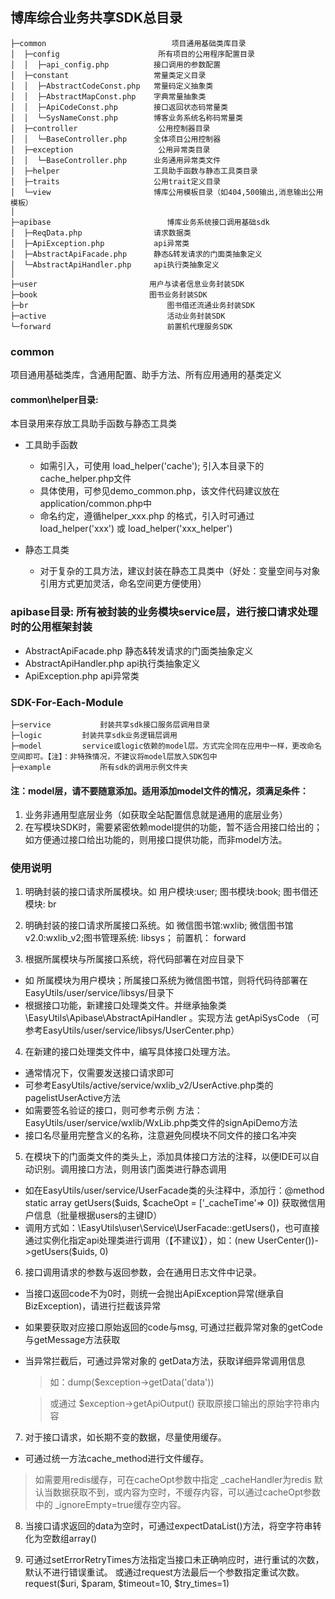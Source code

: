 ## 博库综合业务共享SDK总目录
~~~
├─common			                项目通用基础类库目录
│  ├─config                      所有项目的公用程序配置目录
│  │  ├─api_config.php          接口调用的参数配置
│  ├─constant                   常量类定义目录
│  │  ├─AbstractCodeConst.php   常量码定义抽象类 
│  │  ├─AbstractMapConst.php    字典常量抽象类 
│  │  ├─ApiCodeConst.php        接口返回状态码常量类 
│  │  └─SysNameConst.php        博客业务系统名称码常量类 
│  ├─controller                  公用控制器目录
│  │  └─BaseController.php      全体项目公用控制器 
│  ├─exception                   公用异常类目录
│  │  └─BaseController.php      业务通用异常类文件
│  ├─helper                     工具助手函数与静态工具类目录
│  ├─traits                     公用trait定义目录
│  └─view                       博库公用模板目录（如404,500输出,消息输出公用模板）
│
├─apibase			               博库业务系统接口调用基础sdk
│  ├─ReqData.php                请求数据类
│  ├─ApiException.php           api异常类
│  ├─AbstractApiFacade.php      静态&转发请求的门面类抽象定义
│  └─AbstractApiHandler.php     api执行类抽象定义
│
├─user			               用户与读者信息业务封装SDK
├─book			               图书业务封装SDK
├─br			                   图书借还流通业务封装SDK
├─active			               活动业务封装SDK
└─forward			               前置机代理服务SDK
~~~


### common
项目通用基础类库，含通用配置、助手方法、所有应用通用的基类定义
#### common\helper目录: 
本目录用来存放工具助手函数与静态工具类

- 工具助手函数
    - 如需引入，可使用 load_helper('cache'); 引入本目录下的 cache_helper.php文件
    - 具体使用，可参见demo_common.php，该文件代码建议放在application/common.php中
    - 命名约定，遵循helper_xxx.php 的格式，引入时可通过  load_helper('xxx') 或 load_helper('xxx_helper')
	
- 静态工具类
    - 对于复杂的工具方法，建议封装在静态工具类中（好处：变量空间与对象引用方式更加灵活，命名空间更方便使用）

### apibase目录: 所有被封装的业务模块service层，进行接口请求处理时的公用框架封装
- AbstractApiFacade.php 静态&转发请求的门面类抽象定义
- AbstractApiHandler.php api执行类抽象定义
- ApiException.php api异常类

### SDK-For-Each-Module
~~~
├─service			封装共享sdk接口服务层调用目录
├─logic			封装共享sdk业务逻辑层调用
├─model			service或logic依赖的model层。方式完全同在应用中一样，更改命名空间即可。【注】：非特殊情况，不建议将model层放入SDK包中
├─example			所有sdk的调用示例文件夹
~~~
#### 注：model层，请不要随意添加。适用添加model文件的情况，须满足条件：
1. 业务非通用型底层业务（如获取全站配置信息就是通用的底层业务）
2. 在写模块SDK时，需要紧密依赖model提供的功能，暂不适合用接口给出的；如方便通过接口给出功能的，则用接口提供功能，而非model方法。

### 使用说明
1. 明确封装的接口请求所属模块。如 用户模块:user; 图书模块:book; 图书借还模块: br  

2. 明确封装的接口请求所属接口系统。如 微信图书馆:wxlib; 微信图书馆v2.0:wxlib_v2;图书管理系统: libsys； 前置机： forward

3. 根据所属模块与所属接口系统，将代码部署在对应目录下
 - 如 所属模块为用户模块；所属接口系统为微信图书馆，则将代码待部署在 EasyUtils/user/service/libsys/目录下
 - 根据接口功能，新建接口处理类文件。并继承抽象类 \EasyUtils\Apibase\AbstractApiHandler 。实现方法 getApiSysCode （可参考EasyUtils/user/service/libsys/UserCenter.php）

4. 在新建的接口处理类文件中，编写具体接口处理方法。
 - 通常情况下，仅需要发送接口请求即可
 - 可参考EasyUtils/active/service/wxlib_v2/UserActive.php类的pagelistUserActive方法
 - 如需要签名验证的接口，则可参考示例 方法：EasyUtils/user/service/wxlib/WxLib.php类文件的signApiDemo方法
 - 接口名尽量用完整含义的名称，注意避免同模块不同文件的接口名冲突

5. 在模块下的门面类文件的类头上，添加具体接口方法的注释，以便IDE可以自动识别。调用接口方法，则用该门面类进行静态调用
 - 如在EasyUtils/user/service/UserFacade类的头注释中，添加行：@method static array getUsers($uids, $cacheOpt = ['_cacheTime'=> 0])  获取微信用户信息（批量根据users的主键ID）
 - 调用方式如：\EasyUtils\user\Service\UserFacade::getUsers()，也可直接通过实例化指定api处理类进行调用（【不建议】），如：(new UserCenter())->getUsers($uids, 0)
 
6. 接口调用请求的参数与返回参数，会在通用日志文件中记录。
 - 当接口返回code不为0时，则统一会抛出ApiException异常(继承自BizException)，请进行拦截该异常
 - 如果要获取对应接口原始返回的code与msg, 可通过拦截异常对象的getCode与getMessage方法获取
 - 当异常拦截后，可通过异常对象的 getData方法，获取详细异常调用信息
   > 如：dump($exception->getData('data')) 
   
   > 或通过 $exception->getApiOutput() 获取原接口输出的原始字符串内容
   
7. 对于接口请求，如长期不变的数据，尽量使用缓存。
 - 可通过统一方法cache_method进行文件缓存。
 > 如需要用redis缓存，可在cacheOpt参数中指定 _cacheHandler为redis
 > 默认当数据获取不到，或内容为空时，不缓存内容，可以通过cacheOpt参数中的 _ignoreEmpty=true缓存空内容。
 
8. 当接口请求返回的data为空时，可通过expectDataList()方法，将空字符串转化为空数组array()

9. 可通过setErrorRetryTimes方法指定当接口未正确响应时，进行重试的次数，默认不进行错误重试。
   或通过request方法最后一个参数指定重试次数。request($uri, $param, $timeout=10, $try_times=1) 